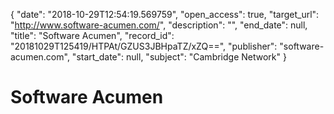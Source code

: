 {
  "date": "2018-10-29T12:54:19.569759", 
  "open_access": true, 
  "target_url": "http://www.software-acumen.com/", 
  "description": "", 
  "end_date": null, 
  "title": "Software Acumen", 
  "record_id": "20181029T125419/HTPAt/GZUS3JBHpaTZ/xZQ==", 
  "publisher": "software-acumen.com", 
  "start_date": null, 
  "subject": "Cambridge Network"
}

# Software Acumen

